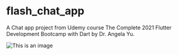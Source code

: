 # flash_chat_app

A Chat app project from Udemy course The Complete 2021 Flutter Development Bootcamp with Dart by Dr. Angela Yu.

![This is an image](images/flash_chat_flutter_demo.gif)
